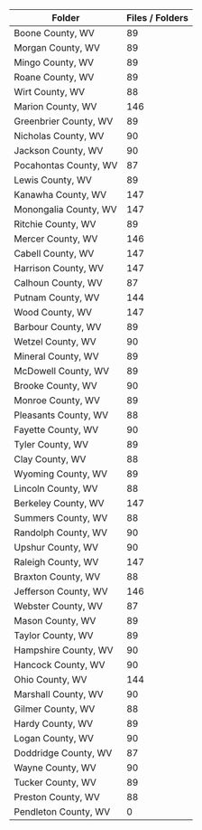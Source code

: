 | Folder                |   Files / Folders |
|-----------------------|-------------------|
| Boone County, WV      |                89 |
| Morgan County, WV     |                89 |
| Mingo County, WV      |                89 |
| Roane County, WV      |                89 |
| Wirt County, WV       |                88 |
| Marion County, WV     |               146 |
| Greenbrier County, WV |                89 |
| Nicholas County, WV   |                90 |
| Jackson County, WV    |                90 |
| Pocahontas County, WV |                87 |
| Lewis County, WV      |                89 |
| Kanawha County, WV    |               147 |
| Monongalia County, WV |               147 |
| Ritchie County, WV    |                89 |
| Mercer County, WV     |               146 |
| Cabell County, WV     |               147 |
| Harrison County, WV   |               147 |
| Calhoun County, WV    |                87 |
| Putnam County, WV     |               144 |
| Wood County, WV       |               147 |
| Barbour County, WV    |                89 |
| Wetzel County, WV     |                90 |
| Mineral County, WV    |                89 |
| McDowell County, WV   |                89 |
| Brooke County, WV     |                90 |
| Monroe County, WV     |                89 |
| Pleasants County, WV  |                88 |
| Fayette County, WV    |                90 |
| Tyler County, WV      |                89 |
| Clay County, WV       |                88 |
| Wyoming County, WV    |                89 |
| Lincoln County, WV    |                88 |
| Berkeley County, WV   |               147 |
| Summers County, WV    |                88 |
| Randolph County, WV   |                90 |
| Upshur County, WV     |                90 |
| Raleigh County, WV    |               147 |
| Braxton County, WV    |                88 |
| Jefferson County, WV  |               146 |
| Webster County, WV    |                87 |
| Mason County, WV      |                89 |
| Taylor County, WV     |                89 |
| Hampshire County, WV  |                90 |
| Hancock County, WV    |                90 |
| Ohio County, WV       |               144 |
| Marshall County, WV   |                90 |
| Gilmer County, WV     |                88 |
| Hardy County, WV      |                89 |
| Logan County, WV      |                90 |
| Doddridge County, WV  |                87 |
| Wayne County, WV      |                90 |
| Tucker County, WV     |                89 |
| Preston County, WV    |                88 |
| Pendleton County, WV  |                 0 |